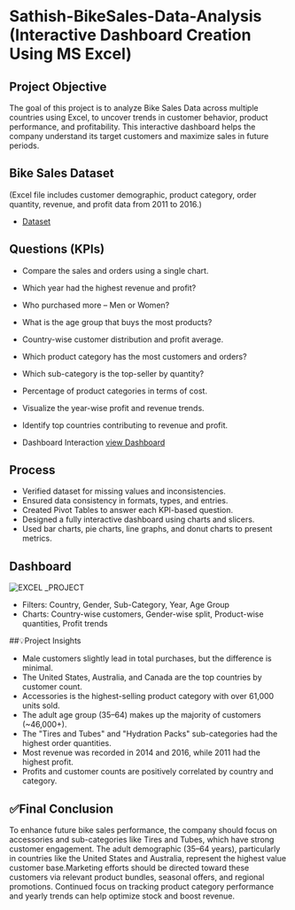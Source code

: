 # Sathish-BikeSales-Data-Analysis (Interactive Dashboard Creation Using MS Excel)
## Project Objective
The goal of this project is to analyze Bike Sales Data across multiple countries using Excel, to uncover trends in customer behavior, product performance, and profitability. This interactive dashboard helps the company understand its target customers and maximize sales in future periods.

## Bike Sales Dataset
(Excel file includes customer demographic, product category, order quantity, revenue, and profit data from 2011 to 2016.) 
- <a href="https://github.com/SathishRamachandran1975/Data-Analysis-Dashboard/blob/main/BIKE%20SALES%20EXCEL_PROJECT.xlsx">Dataset</a>

## Questions (KPIs)
- Compare the sales and orders using a single chart.
- Which year had the highest revenue and profit?
- Who purchased more – Men or Women?
- What is the age group that buys the most products?
- Country-wise customer distribution and profit average.
- Which product category has the most customers and orders?
- Which sub-category is the top-seller by quantity?
- Percentage of product categories in terms of cost.
- Visualize the year-wise profit and revenue trends.
- Identify top countries contributing to revenue and profit.

- Dashboard Interaction <a href="https://github.com/SathishRamachandran1975/Data-Analysis-Dashboard/blob/main/EXCEL%20_PROJECT.jpg">view Dashboard</a>

## Process
- Verified dataset for missing values and inconsistencies.
- Ensured data consistency in formats, types, and entries.
- Created Pivot Tables to answer each KPI-based question.
- Designed a fully interactive dashboard using charts and slicers.
- Used bar charts, pie charts, line graphs, and donut charts to present metrics.


## Dashboard
![EXCEL _PROJECT](https://github.com/user-attachments/assets/c0dda0b8-88c1-4491-beaa-557b2175733e)
- Filters: Country, Gender, Sub-Category, Year, Age Group
- Charts: Country-wise customers, Gender-wise split, Product-wise quantities, Profit trends

##💡Project Insights
- Male customers slightly lead in total purchases, but the difference is minimal.
- The United States, Australia, and Canada are the top countries by customer count.
- Accessories is the highest-selling product category with over 61,000 units sold.
- The adult age group (35–64) makes up the majority of customers (~46,000+).
- The "Tires and Tubes" and "Hydration Packs" sub-categories had the highest order quantities.
- Most revenue was recorded in 2014 and 2016, while 2011 had the highest profit.
- Profits and customer counts are positively correlated by country and category.

## ✅Final Conclusion
To enhance future bike sales performance, the company should focus on accessories and sub-categories like Tires and Tubes, which have strong 
customer engagement. The adult demographic (35–64 years), particularly in countries like the United States and Australia, represent the highest 
value customer base.Marketing efforts should be directed toward these customers via relevant product bundles, seasonal offers, and regional 
promotions. Continued focus on tracking product category performance and yearly trends can help optimize stock and boost revenue.


